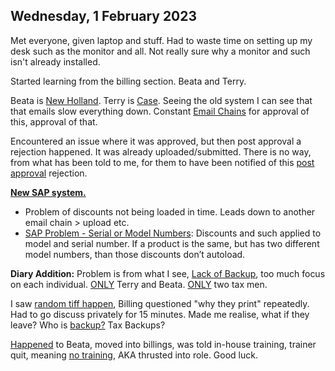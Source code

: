 ## Wednesday, 1 February 2023

Met everyone, given laptop and stuff. Had to waste time on setting up my desk such as the monitor and all. Not really sure why a monitor and such isn't already installed.

Started learning from the billing section. Beata and Terry.

Beata is [New Holland](../../../Notes/Billing/New%20Holland.md). Terry is [Case](../../../Notes/Billing/Case.md). Seeing the old system I can see that that emails slow everything down. Constant [Email Chains](../../Limitations/Email%20Chains.md) for approval of this, approval of that.

Encountered an issue where it was approved, but then post approval a rejection happened. It was already uploaded/submitted. There is no way, from what has been told to me, for them to have been notified of this [post approval](../../Limitations/Post%20Check.md) rejection.

**<u>New SAP system.</u>**

- Problem of discounts not being loaded in time. Leads down to another email chain > upload etc.
- [SAP Problem - Serial or Model Numbers](../../Limitations/SAP%20Problem%20-%20Serial%20or%20Model%20Numbers.md): Discounts and such applied to model and serial number. If a product is the same, but has two different model numbers, than those discounts don’t autoload. 


**Diary Addition:** Problem is from what I see, [Lack of Backup](../../Limitations/Lack%20of%20Backup.md), too much focus on each individual.
<u>ONLY</u> Terry and Beata.
<u>ONLY</u> two tax men.

I saw [random tiff happen](../../Limitations/Collaboration.md), Billing questioned "why they print" repeatedly. Had to go discuss privately for 15 minutes. 
Made me realise, what if they leave? Who is [backup?](../../Limitations/Lack%20of%20Backup.md) Tax Backups?

<u>Happened</u> to Beata, moved into billings, was told in-house training, trainer quit, meaning [no training](../../Limitations/Efficiency.md), AKA thrusted into role. Good luck. 